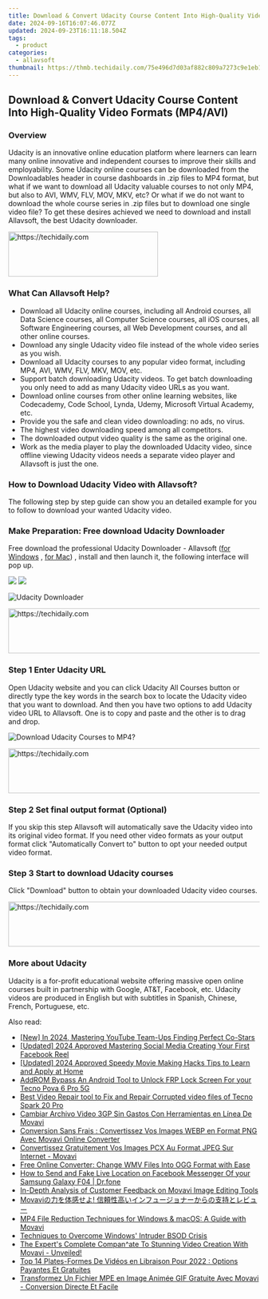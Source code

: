 ```yaml
---
title: Download & Convert Udacity Course Content Into High-Quality Video Formats (MP4/AVI)
date: 2024-09-16T16:07:46.077Z
updated: 2024-09-23T16:11:18.504Z
tags:
  - product
categories:
  - allavsoft
thumbnail: https://thmb.techidaily.com/75e496d7d03af882c809a7273c9e1eb1d9baeae9a3a5a4a6ed566b778061c9ff.png
---
```


## Download & Convert Udacity Course Content Into High-Quality Video Formats (MP4/AVI)

### Overview

Udacity is an innovative online education platform where learners can learn many online innovative and independent courses to improve their skills and employability. Some Udacity online courses can be downloaded from the Downloadables header in course dashboards in .zip files to MP4 format, but what if we want to download all Udacity valuable courses to not only MP4, but also to AVI, WMV, FLV, MOV, MKV, etc? Or what if we do not want to download the whole course series in .zip files but to download one single video file? To get these desires achieved we need to download and install Allavsoft, the best Udacity downloader.

<!-- affiliate ads begin -->
<a href="https://laganoo.pxf.io/c/5597632/1484910/16446" target="_top" id="1484910">
  <img src="//a.impactradius-go.com/display-ad/16446-1484910" border="0" alt="https://techidaily.com" width="300" height="90"/>
</a>
<img height="0" width="0" src="https://laganoo.pxf.io/i/5597632/1484910/16446" style="position:absolute;visibility:hidden;" border="0" />
<!-- affiliate ads end -->

### What Can Allavsoft Help?

* Download all Udacity online courses, including all Android courses, all Data Science courses, all Computer Science courses, all iOS courses, all Software Engineering courses, all Web Development courses, and all other online courses.
* Download any single Udacity video file instead of the whole video series as you wish.
* Download all Udacity courses to any popular video format, including MP4, AVI, WMV, FLV, MKV, MOV, etc.
* Support batch downloading Udacity videos. To get batch downloading you only need to add as many Udacity video URLs as you want.
* Download online courses from other online learning websites, like Codecademy, Code School, Lynda, Udemy, Microsoft Virtual Academy, etc.
* Provide you the safe and clean video downloading: no ads, no virus.
* The highest video downloading speed among all competitors.
* The downloaded output video quality is the same as the original one.
* Work as the media player to play the downloaded Udacity video, since offline viewing Udacity videos needs a separate video player and Allavsoft is just the one.

### How to Download Udacity Video with Allavsoft?

The following step by step guide can show you an detailed example for you to follow to download your wanted Udacity video.

### Make Preparation: Free download Udacity Downloader

Free download the professional Udacity Downloader - Allavsoft ([for Windows](https://tools.techidaily.com/allavsoft/products/) , [for Mac](https://tools.techidaily.com/allavsoft/products/)) , install and then launch it, the following interface will pop up.

[![](https://www.allavsoft.com/how-to/../images/how-to/free-download-win.jpg)](https://tools.techidaily.com/allavsoft/products/) [![](https://www.allavsoft.com/how-to/../images/how-to/free-download-mac.jpg)](https://tools.techidaily.com/allavsoft/products/)

![Udacity Downloader](https://www.allavsoft.com/how-to/../images/allavsoft/screen-shot-600.jpg)

<!-- affiliate ads begin -->
<a href="https://imp.i357552.net/c/5597632/857865/11832" target="_top" id="857865">
  <img src="//a.impactradius-go.com/display-ad/11832-857865" border="0" alt="https://techidaily.com" width="728" height="90"/>
</a>
<img height="0" width="0" src="https://imp.i357552.net/i/5597632/857865/11832" style="position:absolute;visibility:hidden;" border="0" />
<!-- affiliate ads end -->

### Step 1 Enter Udacity URL

Open Udacity website and you can click Udacity All Courses button or directly type the key words in the search box to locate the Udacity video that you want to download. And then you have two options to add Udacity video URL to Allavsoft. One is to copy and paste and the other is to drag and drop.

![Download Udacity Courses to MP4?](https://www.allavsoft.com/how-to/../images/how-to/download-rtmp-video/download-rtmp-video.jpg)

<!-- affiliate ads begin -->
<a href="https://ephamedtechinc.pxf.io/c/5597632/2123512/26400" target="_top" id="2123512">
  <img src="//a.impactradius-go.com/display-ad/26400-2123512" border="0" alt="https://techidaily.com" width="728" height="90"/>
</a>
<img height="0" width="0" src="https://ephamedtechinc.pxf.io/i/5597632/2123512/26400" style="position:absolute;visibility:hidden;" border="0" />
<!-- affiliate ads end -->

### Step 2 Set final output format (Optional)

If you skip this step Allavsoft will automatically save the Udacity video into its original video format. If you need other video formats as your output format click "Automatically Convert to" button to opt your needed output video format.

### Step 3 Start to download Udacity courses

Click "Download" button to obtain your downloaded Udacity video courses.

<!-- affiliate ads begin -->
<a href="https://imp.i357552.net/c/5597632/1013424/11832" target="_top" id="1013424">
  <img src="//a.impactradius-go.com/display-ad/11832-1013424" border="0" alt="https://techidaily.com" width="728" height="90"/>
</a>
<img height="0" width="0" src="https://imp.i357552.net/i/5597632/1013424/11832" style="position:absolute;visibility:hidden;" border="0" />
<!-- affiliate ads end -->

### More about Udacity

Udacity is a for-profit educational website offering massive open online courses built in partnership with Google, AT&T, Facebook, etc. Udacity videos are produced in English but with subtitles in Spanish, Chinese, French, Portuguese, etc.

<ins class="adsbygoogle"
     style="display:block"
     data-ad-format="autorelaxed"
     data-ad-client="ca-pub-7571918770474297"
     data-ad-slot="1223367746"></ins>

<ins class="adsbygoogle"
     style="display:block"
     data-ad-client="ca-pub-7571918770474297"
     data-ad-slot="8358498916"
     data-ad-format="auto"
     data-full-width-responsive="true"></ins>

<span class="atpl-alsoreadstyle">Also read:</span>
<div><ul>
<li><a href="https://youtube-data.techidaily.com/n-2024-mastering-youtube-team-ups-finding-perfect-co-stars/"><u>[New] In 2024, Mastering YouTube Team-Ups Finding Perfect Co-Stars</u></a></li>
<li><a href="https://facebook-video-content.techidaily.com/updated-2024-approved-mastering-social-media-creating-your-first-facebook-reel/"><u>[Updated] 2024 Approved Mastering Social Media Creating Your First Facebook Reel</u></a></li>
<li><a href="https://fox-access.techidaily.com/updated-2024-approved-speedy-movie-making-hacks-tips-to-learn-and-apply-at-home/"><u>[Updated] 2024 Approved Speedy Movie Making Hacks Tips to Learn and Apply at Home</u></a></li>
<li><a href="https://bypass-frp.techidaily.com/addrom-bypass-an-android-tool-to-unlock-frp-lock-screen-for-your-tecno-pova-6-pro-5g-by-drfone-android/"><u>AddROM Bypass An Android Tool to Unlock FRP Lock Screen For your Tecno Pova 6 Pro 5G</u></a></li>
<li><a href="https://phone-solutions.techidaily.com/best-video-repair-tool-to-fix-and-repair-corrupted-video-files-of-tecno-spark-20-pro-by-stellar-video-repair-mobile-video-repair/"><u>Best Video Repair tool to Fix and Repair Corrupted video files of Tecno Spark 20 Pro</u></a></li>
<li><a href="https://discover-forum.techidaily.com/cambiar-archivo-video-3gp-sin-gastos-con-herramientas-en-linea-de-movavi/"><u>Cambiar Archivo Video 3GP Sin Gastos Con Herramientas en Línea De Movavi</u></a></li>
<li><a href="https://discover-forum.techidaily.com/conversion-sans-frais-convertissez-vos-images-webp-en-format-png-avec-movavi-online-converter/"><u>Conversion Sans Frais : Convertissez Vos Images WEBP en Format PNG Avec Movavi Online Converter</u></a></li>
<li><a href="https://discover-forum.techidaily.com/convertissez-gratuitement-vos-images-pcx-au-format-jpeg-sur-internet-movavi/"><u>Convertissez Gratuitement Vos Images PCX Au Format JPEG Sur Internet - Movavi</u></a></li>
<li><a href="https://techtrends.techidaily.com/free-online-converter-change-wmv-files-into-ogg-format-with-ease/"><u>Free Online Converter: Change WMV Files Into OGG Format with Ease</u></a></li>
<li><a href="https://location-social.techidaily.com/how-to-send-and-fake-live-location-on-facebook-messenger-of-your-samsung-galaxy-f04-drfone-by-drfone-virtual-android/"><u>How to Send and Fake Live Location on Facebook Messenger Of your Samsung Galaxy F04 | Dr.fone</u></a></li>
<li><a href="https://discover-forum.techidaily.com/in-depth-analysis-of-customer-feedback-on-movavi-image-editing-tools/"><u>In-Depth Analysis of Customer Feedback on Movavi Image Editing Tools</u></a></li>
<li><a href="https://techidaily.com/1726233802138-movavi/"><u>Movaviの力を体感せよ! 信頼性高いインフュージョナーからの支持とレビュー</u></a></li>
<li><a href="https://discover-forum.techidaily.com/mp4-file-reduction-techniques-for-windows-and-macos-a-guide-with-movavi/"><u>MP4 File Reduction Techniques for Windows & macOS: A Guide with Movavi</u></a></li>
<li><a href="https://win11-tips.techidaily.com/techniques-to-overcome-windows-intruder-bsod-crisis/"><u>Techniques to Overcome Windows' Intruder BSOD Crisis</u></a></li>
<li><a href="https://discover-forum.techidaily.com/the-experts-complete-companate-to-stunning-video-creation-with-movavi-unveiled/"><u>The Expert's Complete Compan^ate To Stunning Video Creation With Movavi - Unveiled!</u></a></li>
<li><a href="https://discover-forum.techidaily.com/top-14-plates-formes-de-videos-en-libraison-pour-2022-options-payantes-et-gratuites/"><u>Top 14 Plates-Formes De Vidéos en Libraison Pour 2022 : Options Payantes Et Gratuites</u></a></li>
<li><a href="https://discover-forum.techidaily.com/transformez-un-fichier-mpe-en-image-animee-gif-gratuite-avec-movavi-conversion-directe-et-facile/"><u>Transformez Un Fichier MPE en Image Animée GIF Gratuite Avec Movavi - Conversion Directe Et Facile</u></a></li>
</ul></div>

